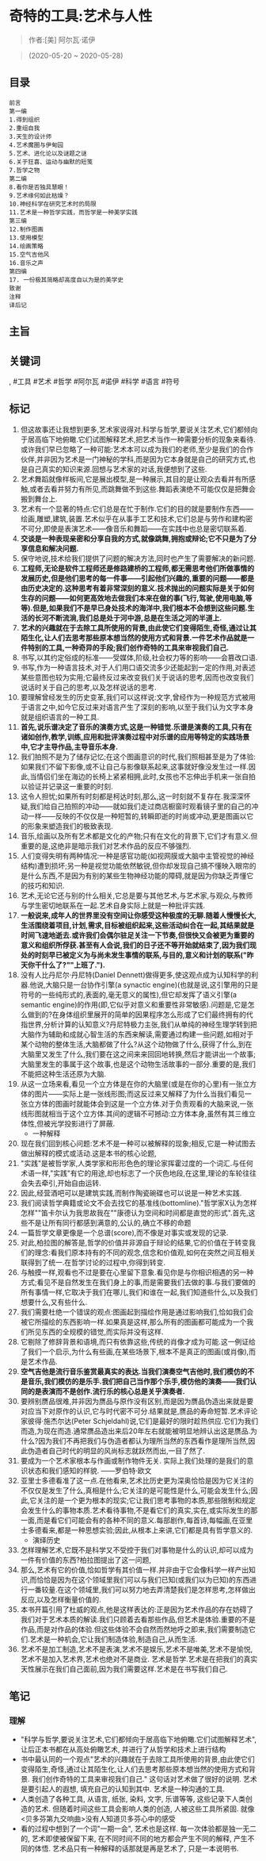 # 奇特的工具:艺术与人性

> 作者:[美] 阿尔瓦·诺伊

> (2020-05-20 \~ 2020-05-28)


## 目录
```
前言
第一编
1.得到组织
2.重组自我
3.天生的设计师
4.艺术魔圈与伊甸园
5.艺术、进化论以及谜题之谜
6.关于狂喜、运动与幽默的短笺
7.哲学之物
第二编
8.看你是否独具慧眼！
9.艺术缘何如此枯燥？
10.神经科学在研究艺术时的局限
11.艺术是一种哲学实践，而哲学是一种美学实践
第三编
12.制作图画
13.使用模型
14.绘画策略
15.空气吉他风
16.音乐之声
第四编
17. 一份极其简略却高度自以为是的美学史
致谢
注释
译后记
```

## 主旨

## 关键词
, #工具 #艺术 #哲学 #阿尔瓦 #诺伊 #科学 #语言 #符号

## 标记
1. 但这故事还让我想到更多,艺术家说得对.科学与哲学,要说关注艺术,它们都倾向于居高临下地俯瞰.它们试图解释艺术,把艺术当作一种需要分析的现象来看待.或许我们早已忽略了一种可能:艺术本可以成为我们的老师,至少是我们的合作伙伴,并非因为艺术是一门神秘的学科,而是因为它本身就是自己的研究方式,也是自己真实的知识来源.回想与艺术家的对话,我便想到了这些.
2. 艺术舞蹈就像样板间,它是展出模型,是一种展示,其目的是让观众去看并有所感触,或者去看并努力有所见,而跳舞做不到这些.舞蹈表演绝不可能仅仅是把舞会搬到舞台上.
3. 艺术有一个显著的特点:它们总是在忙于制作.它们的目的就是要制作东西——绘画,雕塑,建筑,装置.艺术似乎在从事手工艺和技术,它们总是与劳作和建构密不可分,即使是表演艺术——像音乐和舞蹈——在实践中也总是密切联系着.
4. **交谈是一种表现亲密和分享自我的方式,就像跳舞,拥抱或辩论;它不只是为了分享信息和解决问题.**
5. 保守地说,技术给我们提供了问题的解决方法,同时也产生了需要解决的新问题.
6. **工程师,无论是软件工程师还是修路建桥的工程师,都无需思考他们所做事情的发展历史,但是他们思考的每一件事——引起他们兴趣的,重要的问题——都是由历史决定的.这种思考有着非常深刻的意义.技术抛出的问题实际是关于如何生存的问题——如何更高效地去做我们本来在做的事(飞行,驾驶,使用电脑,等等).但是,如果我们不是早已身处技术的海洋中,我们根本不会想到这些问题.生活的长河不断流淌,我们总是处于河中游,总是在生活之河的半道上.**
8. **艺术的兴趣就在于去除工具所使用的背景,由此使它们变得陌生,奇怪,通过让其陌生化,让人们去思考那些原本想当然的使用方式和背景.一件艺术作品就是一件特别的工具,一种奇异的手段;我们创作奇特的工具来审视我们自己.**
9. 书写,以其约定俗成的标准——受媒体,阶级,社会权力等的影响——会篡改口语.
10. 书写,作为一种语言技术,对于人们用口语交流多少还能起到一定的作用,对表述某些意图也较为实用;它最终反过来改变我们关于说话的思考,因而也改变我们说话时关于自己的思考,以及怎样说话的思考.
11. 要理解曾经发生的历史变革,我们可以这样说:文字,曾经作为一种规范方式被用于语言之中,如今它反过来对语言产生了深刻的影响,以至于我们认为文字本身就是组织语言的一种工具.
12. **首先,说乐谱决定了音乐的演奏方式,这是一种错觉.乐谱是演奏的工具,只有在诸如创作,教学,训练,应用和批评演奏过程中对乐谱的应用等特定的实践场景中,它才主导作品,主导音乐本身.**
13. 我们拍照不是为了储存记忆;在这个图画意识的时代,我们照相甚至是为了体验:如果我们不留下影像,或不让自己与影像联系起来,这事就好像没发生过一样.因此,当情侣们坐在海边的长椅上紧紧相拥,此时,女孩也不忘伸出手机来一张自拍以验证并记录这一重要的时刻.
14. 这令人担忧;如果所有时刻都是柯达时刻,那么,这一时刻就不复存在.我深深怀疑,我们给自己拍照的冲动——就如我们走过商店橱窗时观看镜子里的自己的冲动一样——反映的不仅仅是一种短暂的,转瞬即逝的时尚或冲动,更是图画以它的形象来塑造我们的极致表现.
15. 音乐,绘画以及所有艺术都是文化的产物;只有在文化的背景下,它们才有意义.但重要的是,这绝非是暗示我们对艺术作品的反应不够强烈.
16. 人们变得失明有两种情况:一种是感官功能(如视网膜或大脑中主管视觉的神经结构)遭到损坏;另一种是视觉功能依然敏锐,但你却发现自己搞不懂映入眼帘的是什么东西,不是因为有别的某些生物神经功能的障碍,就是因为你缺乏弄懂它的技巧和知识.
17. 艺术,无论它还与别的什么相关,它总是要与其他艺术,与艺术家,与观众,与教师与学生密切地联系在一起.艺术自身实际上就是一种批评实践.
18. **一般说来,成年人的世界里没有空间让你感受这种极度的无聊.随着人慢慢长大,生活围绕着项目,计划,需求,目标被组织起来,这些活动纠合在一起,其结果就是时间飞速地逝去.或许我们会偶尔驻足关注一下节奏,但很快又会被更为重要的意义和组织所俘获.甚至有人会说,我们的日子还不等开始就结束了,因为我们现处的时刻早已被定义为与尚未发生事情的联系,与目的,意义和计划的联系("昨天你干什么了?""上班了.").**
19. 没有人比丹尼尔·丹尼特(Daniel Dennett)做得更多,使这观点成为认知科学的利器.他说,大脑只是一台协作引擎(a synactic engine)(也就是说,这引擎用的只是符号的一些纯形式的,表面的,毫无意义的属性),但它却发挥了语义引擎(a semantic engine)的作用(即,它似乎对意义和重要性非常敏感).问题是,它是怎么做到的?在身体组织里展开的简单的因果程序怎么形成了它们最终拥有的代指世界,分析计算的认知意义?丹尼特极力主张,我们从单纯的神经生理学转到把大脑作为辅助和成就心智生活的东西来解读,需要通过构建一些问题,如相对于某个动物的整体生活,大脑都做了什么?从这个动物做了什么,获得了什么,到在大脑里又发生了什么,我们要在这之间来来回回地转换,然后才能讲出一个故事;大脑里发生的事属于这个故事,也是这个动物生活故事的一部分.重要的是,我们不能把这种生活还原为大脑.
20. 从这一立场来看,看见一个立方体是在你的大脑里(或是在你的心里)有一张立方体的图片——实际上是一张线形图;而这反过来又解释了为什么当我们看见一张立方体的图画时就能体会到这是一个立方体.对于负责观看的大脑来说,一张线形图就相当于这个立方体.其间的逻辑不可撼动:立方体本身,虽然有其三维立体性,但被光学投影进行了屏蔽.
    * 一种解释
21. 现在我们回到核心问题:艺术不是一种可以被解释的现象;相反,它是一种试图去做出解释的模式或活动.这是本书的核心论题,
22. "实践"是被哲学家,人类学家和形形色色的理论家挥霍过度的一个词汇.与任何术语一样,"实践"有它的用途,却也标志了一个灰色地段,在这里,理论的车轮往往会失去牵引,开始自由运转.
23. 因此,经营酒吧可以是建筑实践,而制作陶瓷碗碟也可以说是一种艺术实践.
24. 我们阅读哲学典籍或论文不会去找它的基准线(bottomline)."哲学家X认为怎样怎样""笛卡尔认为我思故我在""康德认为空间和时间都是直觉的形式".首先,这些不是让所有同行都感到满意的,公认的,确立不移的命题
25. 一篇哲学文章更像是一个总谱(score),而不像是对事实或发现的记录.
26. 对此,柏拉图的解答是,哲学的价值并非源自于辩论的结果,它的价值在于转变我们的理念:看我们原本持有的不同的观念,信念和价值观,如何在突然之间互相关联得到了统一.在哲学讨论的过程中,你得到转变.
27. 与触摸一样,观看也不过是要在心里留下意象.看见你是与你相识相遇的另一种方式;看见不是自然发生在我们身上的事,而是需要我们去做的事.与我们要做的所有事情一样,它取决于我们在哪儿,我们和谁在一起,我们知道些什么,以及我们想要什么,又有些什么.
28. 我们需要杜绝一个错误的观点:图画起到描绘作用是通过影响我们,恰如我们会被它所描绘的东西影响一样.如果真是这样,那么所有的图画都可能成为一个我们所见东西的全规模的错觉,而实际并没有这样.
29. 它剔除了修辞背景和语境,而只有依靠这些,传统的肖像才成为可能.这一例证给了我们一个启示,为什么有些画,在某些场景下,根本不是真正的图画(或肖像),而是艺术作品.
30. **空气吉他是流行音乐鉴赏最真实的表达.当我们演奏空气吉他时,我们模仿的不是音乐,我们模仿的是乐手.我们把自己当作那个乐手,模仿他的演奏——我们认同的是表演而不是创作.流行乐的核心总是关乎演奏者.**
31. 要辨别赝品很难,并非因为赝品与原作没有区别,而是因为赝品伪造出来就是要对应当下对原作的认识,它与时代密不可分.结果就是,赝品的寿命短暂.艺术评论家彼得·施杰尔达(Peter Schjeldahl)说,它们是最好的限时趁热供应.它们为我们而造,为现在而造.通常赝品造出来后20年左右就能被明显地辨认出这是赝品.为什么?因为我们不再把我们与伪造者都认为理所当然的东西看作是理所当然,因此伪造者自己时代的明显的风尚标志就跃然而出,一目了然了.
32. 要成为一个艺术家根本与作画或制作物件无关. 实际上我们处理的是我们的意识状态和我们感知的样貌. ——罗伯特·欧文
33. 亚里士多德看准了这一点.在他看来,艺术比历史更为深奥恰恰是因为它关注的不仅仅是发生了什么,真相是什么;它关注的是可能性是什么,可能会发生什么;因此,它关注的是一个更为根本的现实;它让我们思考事物的本质,那些限制和规定会发生什么的事物本质.艺术看待事物,不是看它们的真实,实在,或实际发生的那一面,而是看它们可能会有的各种不同的意义.每部剧作,每首诗,每幅画,在亚里士多德看来,都是一种思想实验;因此,从根本上来讲,它们都是具有哲学意义的.
    * 演绎历史
35. 怎样理解艺术,它既不是科学又不受控于我们对事物是什么的认识,却可以成为一件有价值的东西?柏拉图提出了这一问题,
36. 那么,艺术有它的价值,恰如哲学有其价值一样.并非由于它会像科学一样产出知识,而恰恰是因为在这个领域里我们可以与我们已知(或我们以为已知)的东西进行一番较量.在这个领域里,我们可以努力地去弄清楚我们是怎样思考,怎样做出反应,以及怎样衡量价值的.
38. 本书开篇引用了杜威的观点,他是这样表达的:正是因为艺术作品的存在妨碍了我们对于艺术本质的解读.我们只顾着去看那些作品,但艺术是体验.重要的不是作品,而是对作品的体验.但这些体验不会自然而然地呼之即来,我们需要制造它们.艺术是一种机会,它让我们制造体验,制造自己,从而生活.
39. 艺术不是加工制造,艺术不是表演,艺术不是娱乐,艺术不是唯美,艺术不是愉悦,艺术不是加入艺术界,艺术也绝对不是商业. 艺术是哲学.艺术是在把我们的真实天性展示在我们自己面前,因为我们需要这样.艺术是在书写我们自己.

## 笔记

### 理解
* "科学与哲学,要说关注艺术,它们都倾向于居高临下地俯瞰.它们试图解释艺术", 让后正本书都在从高处俯瞰艺术, 并进行了从哲学和技术上进行结构
* 书中最认同的一个观点"艺术的兴趣就在于去除工具所使用的背景,由此使它们变得陌生,奇怪,通过让其陌生化,让人们去思考那些原本想当然的使用方式和背景. 我们创作奇特的工具来审视我们自己." 这句话对艺术做了很好的说明. 艺术是要引起人的遐想, 填充自己的认知到其中. 艺术是一种沟通的工具.
* 人类创造了各种工具, 从语言, 纸张, 染料, 文字, 乐谱等等, 这些记录下人类创造的艺术. 但随着时间这些工具会影响人类的创造, 人被这些工具所紧固. 就像<贝多芬第九交响曲>没有人知道贝多芬心中的感受
* 看的过程中想到了一个词"一期一会", 艺术也是这样. 每一次体验都是独一无二的, 艺术即使被保留下来, 在不同时间不同的地方都会产生不同的解释, 产生不同的体悟. 艺术品只有一种解释的话那就是再是艺术了, 只是一本说明书.
